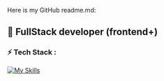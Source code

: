 Here is my GitHub readme.md:

## 🚀 FullStack developer (frontend+)

### ⚡️ Tech Stack :

[![My Skills](https://skillicons.dev/icons?i=docker,react,threejs,nodejs,django,c,cpp)](https://skillicons.dev)
